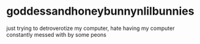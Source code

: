 # goddessandhoneybunnynlilbunnies
just trying to detroverotize my computer, hate having my computer constantly messed with by some peons
